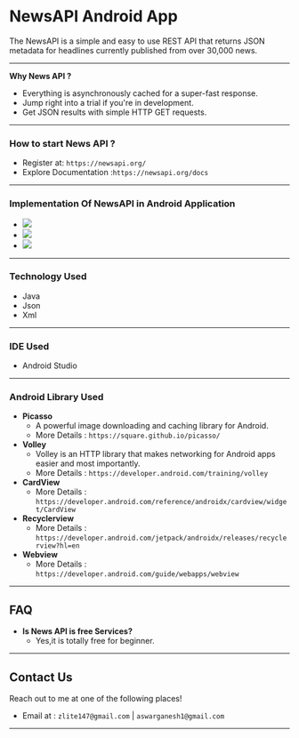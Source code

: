  # NewsAPI Android App
 The NewsAPI is a simple and easy to use REST API that returns JSON metadata for headlines currently published from over 30,000 news.

---

**Why News API ?**

- Everything is asynchronously cached for a   super-fast response.
- Jump right into a trial if you're in development.
- Get JSON results with simple HTTP GET requests.

---

### How to start News API ?

- Register at: `https://newsapi.org/`
- Explore Documentation :`https://newsapi.org/docs`

---

### Implementation Of NewsAPI in Android Application
- ![](screenshot/1.jpg)
- ![](screenshot/2.jpg)
- ![](screenshot/3.jpg)

---
### Technology Used
- Java
- Json
- Xml

---

### IDE Used
- Android Studio

---

### Android Library Used
- **Picasso**
    - A powerful image downloading and caching library for Android.
    - More Details : `https://square.github.io/picasso/`
 - **Volley**
    - Volley is an HTTP library that makes networking for Android apps easier and most importantly.
    - More Details : `https://developer.android.com/training/volley`
  - **CardView**
    - More Details : `https://developer.android.com/reference/androidx/cardview/widget/CardView`
  - **Recyclerview**       
    - More Details : `https://developer.android.com/jetpack/androidx/releases/recyclerview?hl=en`
  - **Webview**
    - More Details : `https://developer.android.com/guide/webapps/webview`

  ---    

## FAQ

- **Is News API is free Services?**
    - Yes,it is totally free for beginner.

---

## Contact Us

Reach out to me at one of the following places!

- Email at : `zlite147@gmail.com` | `aswarganesh1@gmail.com`


---
